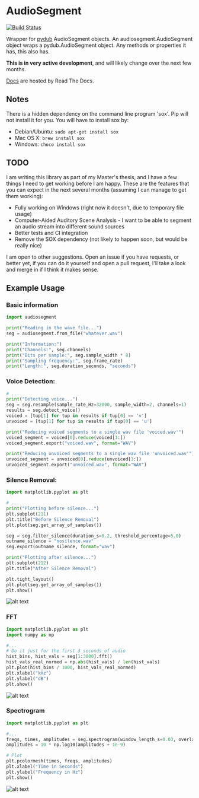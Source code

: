 # AudioSegment
[![Build Status](https://travis-ci.org/MaxStrange/AudioSegment.svg?branch=master)](https://travis-ci.org/MaxStrange/AudioSegment)

Wrapper for [pydub](https://github.com/jiaaro/pydub) AudioSegment objects. An audiosegment.AudioSegment object wraps
a pydub.AudioSegment object. Any methods or properties it has, this also has.

**This is in very active development**, and will likely change over the next few months.

[Docs](http://audiosegment.readthedocs.io/en/latest/audiosegment.html) are hosted by Read The Docs.

## Notes
There is a hidden dependency on the command line program 'sox'. Pip will not install it for you.
You will have to install sox by:
- Debian/Ubuntu: `sudo apt-get install sox`
- Mac OS X: `brew install sox`
- Windows: `choco install sox`

## TODO
I am writing this library as part of my Master's thesis, and I have a few things I need to get working
before I am happy. These are the features that you can expect in the next several months (assuming I can
manage to get them working):

- Fully working on Windows (right now it doesn't, due to temporary file usage)
- Computer-Aided Auditory Scene Analysis - I want to be able to segment an audio stream into different sound sources
- Better tests and CI integration
- Remove the SOX dependency (not likely to happen soon, but would be really nice)

I am open to other suggestions. Open an issue if you have requests, or better yet, if you can do it yourself and open
a pull request, I'll take a look and merge in if I think it makes sense.


## Example Usage

### Basic information
```python
import audiosegment

print("Reading in the wave file...")
seg = audiosegment.from_file("whatever.wav")

print("Information:")
print("Channels:", seg.channels)
print("Bits per sample:", seg.sample_width * 8)
print("Sampling frequency:", seg.frame_rate)
print("Length:", seg.duration_seconds, "seconds")
```

### Voice Detection:
```python
# ...
print("Detecting voice...")
seg = seg.resample(sample_rate_Hz=32000, sample_width=2, channels=1)
results = seg.detect_voice()
voiced = [tup[1] for tup in results if tup[0] == 'v']
unvoiced = [tup[1] for tup in results if tup[0] == 'u']

print("Reducing voiced segments to a single wav file 'voiced.wav'")
voiced_segment = voiced[0].reduce(voiced[1:])
voiced_segment.export("voiced.wav", format="WAV")

print("Reducing unvoiced segments to a single wav file 'unvoiced.wav'")
unvoiced_segment = unvoiced[0].reduce(unvoiced[1:])
unvoiced_segment.export("unvoiced.wav", format="WAV")
```

### Silence Removal:
```python
import matplotlib.pyplot as plt

# ...
print("Plotting before silence...")
plt.subplot(211)
plt.title("Before Silence Removal")
plt.plot(seg.get_array_of_samples())

seg = seg.filter_silence(duration_s=0.2, threshold_percentage=5.0)
outname_silence = "nosilence.wav"
seg.export(outname_silence, format="wav")

print("Plotting after silence...")
plt.subplot(212)
plt.title("After Silence Removal")

plt.tight_layout()
plt.plot(seg.get_array_of_samples())
plt.show()
```

![alt text](docs/images/silencecompare.png "Silence Removal")

### FFT
```python
import matplotlib.pyplot as plt
import numpy as np

#...
# Do it just for the first 3 seconds of audio
hist_bins, hist_vals = seg[1:3000].fft()
hist_vals_real_normed = np.abs(hist_vals) / len(hist_vals)
plt.plot(hist_bins / 1000, hist_vals_real_normed)
plt.xlabel("kHz")
plt.ylabel("dB")
plt.show()
```

![alt text](docs/images/fft.png "FFT of Fur Elise")

### Spectrogram
```python
import matplotlib.pyplot as plt

#...
freqs, times, amplitudes = seg.spectrogram(window_length_s=0.03, overlap=0.5)
amplitudes = 10 * np.log10(amplitudes + 1e-9)

# Plot
plt.pcolormesh(times, freqs, amplitudes)
plt.xlabel("Time in Seconds")
plt.ylabel("Frequency in Hz")
plt.show()
```

![alt text](docs/images/spectrogram.png "Spectrogram of voice")

